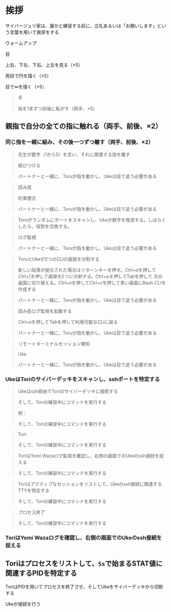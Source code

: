# 挨拶

サイバージュツ家は、誰かと練習する前に、立礼あるいは「お願いします」という言葉を用いて挨拶をする

ウォームアップ

目

上右、下左、下右、上左を見る（×5）

両目で円を描く（×5）

目で∞を描く（×5）

> 手
>
> 指を1本ずつ前後に転がす（両手、×5）

## 親指で自分の全ての指に触れる（両手、前後、×2）

### 同じ指を一緒に組み、その後一つずつ離す（両手、前後、×2）

> 先生が数字（1から5）を言い、それに関連する指を離す
>
> 結びつける
>
> パートナーと一緒に、Toruが指を動かし、Ukeは目で追う必要がある

> 読み技
>
> 約束稽古
>
> パートナーと一緒に、Toruが指を動かし、Ukeは目で追う必要がある

> Toruがランダムにポートをスキャンし、Ukeが数字を推測する。しばらくしたら、役割を交換する。
>
> ログ監視
>
> パートナーと一緒に、Toruが指を動かし、Ukeは目で追う必要がある

> ToruとUkeが2つのCLIの画面を分割する
>
> 新しい段落が提示された場合はリターンキーを押す。*Ctrl+a*を押して*Ctrl+|*を押して画面を2つに分割する。*Ctrl+a*を押して*Tab*を押して
次の画面に切り替える。*Ctrl+a*を押して*Ctrl+c*を押して黒い画面にBash CLIを作成する
>
> パートナーと一緒に、Toruが指を動かし、Ukeは目で追う必要がある

> 読み技ログ監視を起動する
>
> *Ctrl+a*を押して*Tab*を押して利用可能なCLIに戻る
>
> パートナーと一緒に、Toruが指を動かし、Ukeは目で追う必要がある

> リモートターミナルセッション検知
>
> Uke
>
> パートナーと一緒に、Toruが指を動かし、Ukeは目で追う必要がある

### UkeはToriのサイバーデッキをスキャンし、sshポートを特定する

> Ukeはssh経由でToriのサイバーデッキに接続する
>
> そして、Toriの練習中にコマンドを実行する

> 例：
>
> そして、Toriの練習中にコマンドを実行する

> Tori
>
> そして、Toriの練習中にコマンドを実行する

> ToriはYomi Wazaログ監視を確認し、右側の画面でのUkeのssh接続を捉える
>
> そして、Toriの練習中にコマンドを実行する

> Toriはアクティブなセッションをリストして、Ukeのssh接続に関連するTTYを特定する
>
> そして、Toriの練習中にコマンドを実行する

> プロセス終了
>
> そして、Toriの練習中にコマンドを実行する

### ToriはYomi Wazaログを確認し、右側の画面でのUkeのssh接続を捉える

## Toriはプロセスをリストして、`Ss`で始まるSTAT値に関連するPIDを特定する

ToriはPIDを用いてプロセスを終了させ、そしてUkeをサイバーデッキから切断する

Ukeが接続を行う
